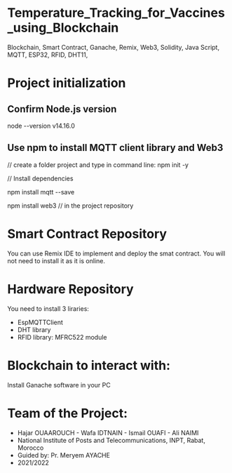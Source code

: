 # Temperature_Tracking_for_Vaccines_using_Blockchain
Blockchain, Smart Contract, Ganache, Remix, Web3, Solidity, Java Script, MQTT, ESP32, RFID, DHT11, 

# Project initialization

## Confirm Node.js version

node --version
v14.16.0

## Use npm to install MQTT client library and Web3
// create a folder project and type in command line:
npm init -y

// Install dependencies

npm install mqtt --save

npm install web3 // in the project repository

# Smart Contract Repository

You can use Remix IDE to implement and deploy the smat contract. You will not need to install it as it is online.

# Hardware Repository

You need to install 3 liraries:
- EspMQTTClient
- DHT library
- RFID library: MFRC522 module

# Blockchain to interact with:

Install Ganache software in your PC

# Team of the Project:

- Hajar OUAAROUCH - Wafa IDTNAIN - Ismail OUAFI - Ali NAIMI
- National Institute of Posts and Telecommunications, INPT, Rabat, Morocco
- Guided by: Pr. Meryem AYACHE
- 2021/2022



